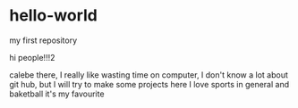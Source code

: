 # hello-world
my first repository


hi people!!!2

calebe there, I really like wasting time on computer, I don't know a lot about git hub, but I will try to make some projects here
I love sports in general and baketball it's my favourite 
